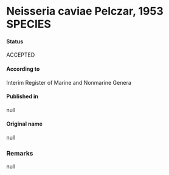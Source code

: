 Neisseria caviae Pelczar, 1953 SPECIES
=======

#### Status
ACCEPTED

#### According to
Interim Register of Marine and Nonmarine Genera

#### Published in
null

#### Original name
null

### Remarks
null
